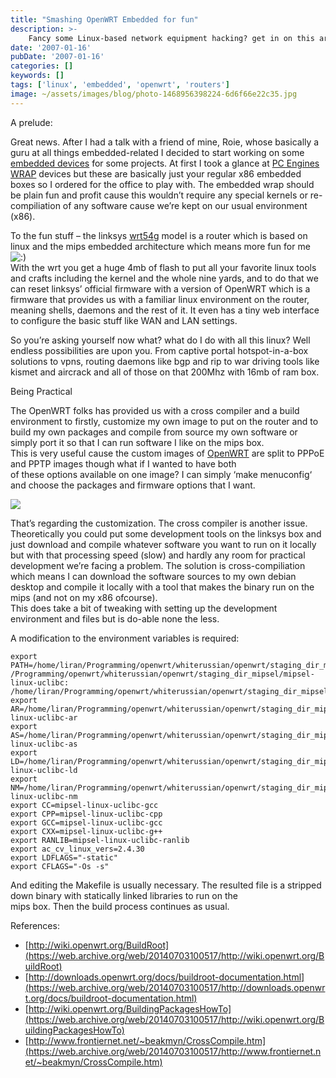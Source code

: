 ```yaml
---
title: "Smashing OpenWRT Embedded for fun"
description: >-
    Fancy some Linux-based network equipment hacking? get in on this article about OpenWRT!
date: '2007-01-16'
pubDate: '2007-01-16'
categories: []
keywords: []
tags: ['linux', 'embedded', 'openwrt', 'routers']
image: ~/assets/images/blog/photo-1468956398224-6d6f66e22c35.jpg
---
```


A prelude:

Great news. After I had a talk with a friend of mine, Roie, whose basically a guru at all things embedded-related I decided to start working on some  [embedded devices](https://web.archive.org/web/20140703100517/http://en.wikipedia.org/wiki/Linux_on_embedded_systems)  for some projects. At first I took a glance at  [PC Engines WRAP](https://web.archive.org/web/20140703100517/http://www.pcengines.ch/wrap.htm)  devices but these are basically just your regular x86 embedded boxes so I ordered for the office to play with. The embedded wrap should be plain fun and profit cause this wouldn’t require any special kernels or re-compiliation of any software cause we’re kept on our usual environment (x86).

To the fun stuff – the linksys  [wrt54g](https://web.archive.org/web/20140703100517/http://en.wikipedia.org/wiki/Linksys_WRT54G_series)  model is a router which is based on linux and the mips embedded architecture which means more fun for me  ![:)](https://web.archive.org/web/20140703100517im_/http://enginx.com/wp-includes/images/smilies/icon_smile.gif)  
With the wrt you get a huge 4mb of flash to put all your favorite linux tools and crafts including the kernel and the whole nine yards, and to do that we can reset linksys’ official firmware with a version of OpenWRT which is a firmware that provides us with a familiar linux environment on the router, meaning shells, daemons and the rest of it. It even has a tiny web interface to configure the basic stuff like WAN and LAN settings.

So you’re asking yourself now what? what do I do with all this linux? Well endless possibilities are upon you. From captive portal hotspot-in-a-box solutions to vpns, routing daemons like bgp and rip to war driving tools like kismet and aircrack and all of those on that 200Mhz with 16mb of ram box.

Being Practical

The OpenWRT folks has provided us with a cross compiler and a build environment to firstly, customize my own image to put on the router and to build my own packages and compile from source my own software or simply port it so that I can run software I like on the mips box.  
This is very useful cause the custom images of  [OpenWRT](https://web.archive.org/web/20140703100517/https://openwrt.org/)  are split to PPPoE and PPTP images though what if I wanted to have both  
of these options available on one image? I can simply ‘make menuconfig‘ and choose the packages and firmware options that I want.

![](https://web.archive.org/web/20140703100517im_/http://upload.wikimedia.org/wikipedia/commons/8/8f/OpenWrt3640_WLAN.PNG)

That’s regarding the customization. The cross compiler is another issue. Theoretically you could put some development tools on the linksys box and just download and compile whatever software you want to run on it locally but with that processing speed (slow) and hardly any room for practical development we’re facing a problem. The solution is cross-compiliation which means I can download the software sources to my own debian desktop and compile it locally with a tool that makes the binary run on the mips (and not on my x86 ofcourse).  
This does take a bit of tweaking with setting up the development environment and files but is do-able none the less.

A modification to the environment variables is required:  
```
export PATH=/home/liran/Programming/openwrt/whiterussian/openwrt/staging_dir_mipsel/usr/bin:  
/Programming/openwrt/whiterussian/openwrt/staging_dir_mipsel/mipsel-linux-uclibc:  
/home/liran/Programming/openwrt/whiterussian/openwrt/staging_dir_mipsel/bin:$PATH  
export AR=/home/liran/Programming/openwrt/whiterussian/openwrt/staging_dir_mipsel/bin/mipsel-linux-uclibc-ar  
export AS=/home/liran/Programming/openwrt/whiterussian/openwrt/staging_dir_mipsel/bin/mipsel-linux-uclibc-as  
export LD=/home/liran/Programming/openwrt/whiterussian/openwrt/staging_dir_mipsel/bin/mipsel-linux-uclibc-ld  
export NM=/home/liran/Programming/openwrt/whiterussian/openwrt/staging_dir_mipsel/bin/mipsel-linux-uclibc-nm  
export CC=mipsel-linux-uclibc-gcc  
export CPP=mipsel-linux-uclibc-cpp  
export GCC=mipsel-linux-uclibc-gcc  
export CXX=mipsel-linux-uclibc-g++  
export RANLIB=mipsel-linux-uclibc-ranlib  
export ac_cv_linux_vers=2.4.30  
export LDFLAGS="-static"  
export CFLAGS="-Os -s"  
```

And editing the Makefile is usually necessary. The resulted file is a stripped down binary with statically linked libraries to run on the  
mips box. Then the build process continues as usual.

References:  
* [http://wiki.openwrt.org/BuildRoot](https://web.archive.org/web/20140703100517/http://wiki.openwrt.org/BuildRoot)  
* [http://downloads.openwrt.org/docs/buildroot-documentation.html](https://web.archive.org/web/20140703100517/http://downloads.openwrt.org/docs/buildroot-documentation.html)  
* [http://wiki.openwrt.org/BuildingPackagesHowTo](https://web.archive.org/web/20140703100517/http://wiki.openwrt.org/BuildingPackagesHowTo)  
* [http://www.frontiernet.net/~beakmyn/CrossCompile.htm](https://web.archive.org/web/20140703100517/http://www.frontiernet.net/~beakmyn/CrossCompile.htm)
